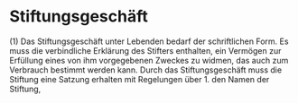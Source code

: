 # Stiftungsgeschäft

(1) Das Stiftungsgeschäft unter Lebenden bedarf der schriftlichen Form. Es muss die verbindliche Erklärung des Stifters enthalten, ein Vermögen zur Erfüllung eines von ihm vorgegebenen Zweckes zu widmen, das auch zum Verbrauch bestimmt werden kann. Durch das Stiftungsgeschäft muss die Stiftung eine Satzung erhalten mit Regelungen über  1.
 den Namen der Stiftung,
